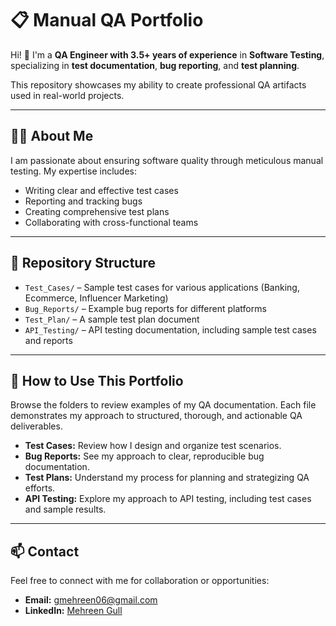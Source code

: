 # 📋 Manual QA Portfolio

Hi! 👋 I'm a **QA Engineer with 3.5+ years of experience** in **Software Testing**, specializing in **test documentation**, **bug reporting**, and **test planning**.

This repository showcases my ability to create professional QA artifacts used in real-world projects.

---

## 🧑‍💻 About Me

I am passionate about ensuring software quality through meticulous manual testing. My expertise includes:
- Writing clear and effective test cases
- Reporting and tracking bugs
- Creating comprehensive test plans
- Collaborating with cross-functional teams

---

## 📂 Repository Structure

- `Test_Cases/` – Sample test cases for various applications (Banking, Ecommerce, Influencer Marketing)
- `Bug_Reports/` – Example bug reports for different platforms
- `Test_Plan/` – A sample test plan document
- `API_Testing/` – API testing documentation, including sample test cases and reports

---

## 🚀 How to Use This Portfolio

Browse the folders to review examples of my QA documentation. Each file demonstrates my approach to structured, thorough, and actionable QA deliverables.

- **Test Cases:** Review how I design and organize test scenarios.
- **Bug Reports:** See my approach to clear, reproducible bug documentation.
- **Test Plans:** Understand my process for planning and strategizing QA efforts.
- **API Testing:** Explore my approach to API testing, including test cases and sample results.

---

## 📫 Contact

Feel free to connect with me for collaboration or opportunities:
- **Email:** gmehreen06@gmail.com
- **LinkedIn:** [Mehreen Gull](https://www.linkedin.com/in/mehreen-gull-302a36177/)

